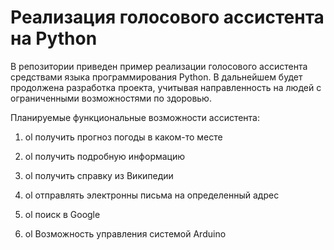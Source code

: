 # Реализация голосового ассистента на Python

В репозитории приведен пример реализации голосового ассистента средствами языка программирования Python. В дальнейшем будет продолжена разработка проекта, учитывая направленность на людей с ограниченными возможностями по здоровью. 

Планируемые функциональные возможности ассистента:

1. ol получить прогноз погоды в каком-то месте

2. ol получить подробную информацию

3. ol получить справку из Википедии

4. ol отправлять электронны письма на определенный адрес 

5. ol поиск в Google

6. ol Возможность управления системой Arduino 
